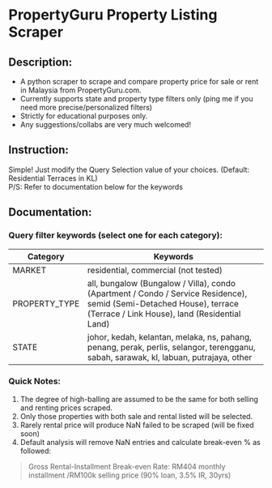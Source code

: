 # PropertyGuru Property Listing Scraper
## Description:
- A python scraper to scrape and compare property price for sale or rent in Malaysia from PropertyGuru.com.
- Currently supports state and property type filters only (ping me if you need more precise/personalized filters)
- Strictly for educational purposes only.
- Any suggestions/collabs are very much welcomed!

## Instruction:
Simple! Just modify the Query Selection value of your choices. (Default: Residential Terraces in KL)  
P/S: Refer to documentation below for the keywords

## Documentation:
### Query filter keywords (select one for each category):
|Category|Keywords|
|--|--|
|MARKET|residential, commercial (not tested)|
|PROPERTY_TYPE|all, bungalow (Bungalow / Villa), condo (Apartment / Condo / Service Residence), semid (Semi-Detached House), terrace (Terrace / Link House), land (Residential Land)|
|STATE|johor, kedah, kelantan, melaka, ns, pahang, penang, perak, perlis, selangor, terengganu, sabah, sarawak, kl, labuan, putrajaya, other|

### Quick Notes:
1. The degree of high-balling are assumed to be the same for both selling and renting prices scraped.
2. Only those properties with both sale and rental listed will be selected.
3. Rarely rental price will produce NaN failed to be scraped (will be fixed soon)
4. Default analysis will remove NaN entries and calculate break-even % as followed:
> Gross Rental-Installment Break-even Rate:
> RM404 monthly installment /RM100k selling price (90% loan, 3.5% IR, 30yrs)

